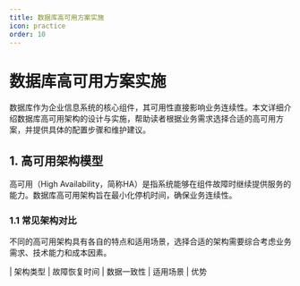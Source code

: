 ```yaml
---
title: 数据库高可用方案实施  
icon: practice  
order: 10  
---
```


# 数据库高可用方案实施  

数据库作为企业信息系统的核心组件，其可用性直接影响业务连续性。本文详细介绍数据库高可用架构的设计与实施，帮助读者根据业务需求选择合适的高可用方案，并提供具体的配置步骤和维护建议。

## 1. 高可用架构模型  

高可用（High Availability，简称HA）是指系统能够在组件故障时继续提供服务的能力。数据库高可用架构旨在最小化停机时间，确保业务连续性。

### 1.1 常见架构对比  

不同的高可用架构具有各自的特点和适用场景，选择合适的架构需要综合考虑业务需求、技术能力和成本因素。

| 架构类型       | 故障恢复时间 | 数据一致性 | 适用场景         | 优势                     